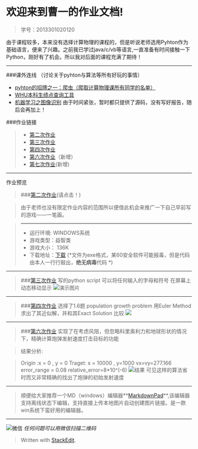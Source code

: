 

欢迎来到曹一的作业文档!
=====

 >学号：2013301020120   
 

由于课程较多，本来没有选择计算物理的课程的，但是听说老师选用Pyhton作为基础语言，便来了兴趣。之前我已学过java/c/vb等语言,一直准备有时间接触一下Python，刚好有了机会。所以我对后面的课程充满了期待！

--------
###课外连线
（讨论关于pyhton与算法等所有好玩的事情）

- [pyhton的招牌之一：爬虫（爬取计算物理课所有同学的名单）](https://github.com/breakingDboy/computational_physics_2013301020120/tree/master/Extra/Spider)
- [WHU本科生绩点查询工具](https://github.com/breakingDboy/computational_physics_2013301020120/tree/master/Extra/WHU_GPA_Inquiry)
- [机器学习之图像识别](https://github.com/breakingDboy/computational_physics_2013301020120/tree/master/Extra/Machine_Learning)
由于时间紧张，暂时都只提供了源码，没有写好报告，随后会再加上！

###作业链接
>- [第二次作业](https://github.com/breakingDboy/game_vb/blob/master/README.md)
>- [第三次作业](https://github.com/breakingDboy/computational_physics_2013301020120/blob/master/show_gif.py)
>- [第四次作业](https://github.com/breakingDboy/computational_physics_2013301020120/tree/master/population)
>- [第六次作业](https://www.zybuluo.com/Gwater/note/340589)（新增）
>- [第七次作业](https://www.zybuluo.com/Gwater/note/341644)(新增)

--------------------
作业预览
>###[第二次作业](https://github.com/breakingDboy/game_vb/blob/master/README.md)(请点击！)

> 由于老师也没有限定作业内容的范围所以便借此机会来推广一下自己早前写的游戏——一笔画。

>------
>- 运行环境: WINDOWS系统
>- 游戏类型：益智类
>- 游戏大小： 136K
>- 下载地址：[下载](http://pan.baidu.com/s/1o7rYt1C)    (*文件为exe格式，某60安全软件可能报毒，但是代码由本人一行行敲出，**绝无病毒**代码 *)


-------------------
>###[第三次作业](https://github.com/breakingDboy/computational_physics_2013301020120/blob/master/show_gif.py)
>写的python script 可以将任何输入的字母和符号 在屏幕上动态移动显示
>![演示图片](http://i.imgur.com/qamr5Bk.gif)



----
>###[第四次作业](https://github.com/breakingDboy/computational_physics_2013301020120/tree/master/population)
>选择了1.6题 population growth problem
>用Euler Method 求出了其近似解，并和其Exact Solution 比较
>![](http://i.imgur.com/J4ErPHg.png)

-----------
>###[第六次作业](https://www.zybuluo.com/Gwater/note/340589)
>实现了在考虑风阻，但忽略科里奥利力和地球形状的情况下，精确计算炮弹发射速度打击目标的功能

>结果分析:

>Origin :x = 0 , y = 0 
Traget: x = 10000  , y=1000
vx=vy=277.166
error_range = 0.08
relative_error=8*10^(-6)
![结果](http://i.imgur.com/L2vjUJ2.png)
可见这样的算法省时而又非常精确的找出了炮弹的初始发射速度

----------------

> 顺便给大家推荐一个MD（windows）编辑器**[MarkdownPad](http://markdownpad.com/)**,该编辑器支持离线状态下编辑，支持直接上传本地图片自动创建图片链接。是一款win系统下蛮好用的编辑器。

------
 ![微信](https://raw.githubusercontent.com/breakingDboy/computational_physics_2013301020120/master/weixin_image.png)
*任何问题可以用微信扫描二维码*
> Written with [StackEdit](https://stackedit.io/).
